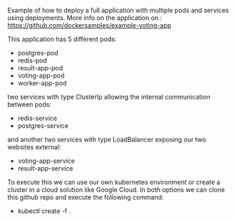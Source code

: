 Example of how to deploy a full application with multiple pods and services using deployments. More info on the application on : https://github.com/dockersamples/example-voting-app

This application has 5 different pods:
- postgres-pod
- redis-pod
- result-app-pod
- voting-app-pod
- worker-app-pod

two services with type ClusterIp allowing the internal communication between pods:
- redis-service
- postgres-service

and another two services with type LoadBalancer exposing our two websites external:
- voting-app-service
- result-app-service

To execute this we can use our own kubernetes environment or create a cluster in a cloud solution like Google Cloud. In both options we can clone this github repo and execute the following command:
- kubectl create -f .